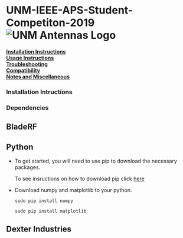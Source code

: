 # UNM-IEEE-APS-Student-Competiton-2019 ![UNM Antennas Logo](https://raw.github.com/jargyres/UNM-IEEE-APS-Student-Competiton-2019/master/Gui/src/Antennaslogo.png) 

**[Installation Instructions](#installation-instructions)**<br>
**[Usage Instructions](#usage-instructions)**<br>
**[Troubleshooting](#troubleshooting)**<br>
**[Compatibility](#compatibility)**<br>
**[Notes and Miscellaneous](#notes-and-miscellaneous)**<br>

### Installation Intructions

### Dependencies

## BladeRF

## Python

* To get started, you will need to use pip to download the necessary packages.

     To see insructions on how to download pip click [here](https://pip.pypa.io/en/stable/installing/)
     
* Download numpy and matplotlib to your python. 

     ```
     sudo pip install numpy
     ```
     
     ```
     sudo pip install matplotlib
     ```


## Dexter Industries

